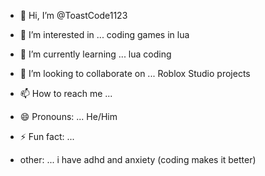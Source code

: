 - 👋 Hi, I’m @ToastCode1123
- 👀 I’m interested in ...
  coding games in lua 
- 🌱 I’m currently learning ...
  lua coding
- 💞️ I’m looking to collaborate on ...
  Roblox Studio projects
- 📫 How to reach me ...
- 😄 Pronouns: ...
  He/Him
- ⚡ Fun fact: ...

- other: ...
  i have adhd and anxiety (coding makes it better)
<!---
ToastCode1123/ToastCode1123 is a ✨ special ✨ repository because its `README.md` (this file) appears on your GitHub profile.
You can click the Preview link to take a look at your changes.
--->
